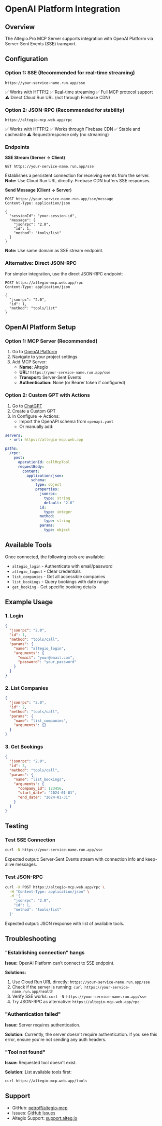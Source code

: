 # OpenAI Platform Integration

## Overview

The Altegio.Pro MCP Server supports integration with OpenAI Platform via Server-Sent Events (SSE) transport.

## Configuration

### Option 1: SSE (Recommended for real-time streaming)
```
https://your-service-name.run.app/sse
```
✅ Works with HTTP/2
✅ Real-time streaming
✅ Full MCP protocol support
⚠️ Direct Cloud Run URL (not through Firebase CDN)

### Option 2: JSON-RPC (Recommended for stability)
```
https://altegio-mcp.web.app/rpc
```
✅ Works with HTTP/2
✅ Works through Firebase CDN
✅ Stable and cacheable
⚠️ Request/response only (no streaming)

### Endpoints

**SSE Stream (Server → Client)**
```
GET https://your-service-name.run.app/sse
```
Establishes a persistent connection for receiving events from the server.
**Note:** Use Cloud Run URL directly. Firebase CDN buffers SSE responses.

**Send Message (Client → Server)**
```
POST https://your-service-name.run.app/sse/message
Content-Type: application/json

{
  "sessionId": "your-session-id",
  "message": {
    "jsonrpc": "2.0",
    "id": 1,
    "method": "tools/list"
  }
}
```
**Note:** Use same domain as SSE stream endpoint.

### Alternative: Direct JSON-RPC

For simpler integration, use the direct JSON-RPC endpoint:

```
POST https://altegio-mcp.web.app/rpc
Content-Type: application/json

{
  "jsonrpc": "2.0",
  "id": 1,
  "method": "tools/list"
}
```

## OpenAI Platform Setup

### Option 1: MCP Server (Recommended)

1. Go to [OpenAI Platform](https://platform.openai.com)
2. Navigate to your project settings
3. Add MCP Server:
   - **Name:** Altegio
   - **URL:** `https://your-service-name.run.app/sse`
   - **Transport:** Server-Sent Events
   - **Authentication:** None (or Bearer token if configured)

### Option 2: Custom GPT with Actions

1. Go to [ChatGPT](https://chat.openai.com/gpts/editor)
2. Create a Custom GPT
3. In Configure → Actions:
   - Import the OpenAPI schema from `openapi.yaml`
   - Or manually add:

```yaml
servers:
  - url: https://altegio-mcp.web.app

paths:
  /rpc:
    post:
      operationId: callMcpTool
      requestBody:
        content:
          application/json:
            schema:
              type: object
              properties:
                jsonrpc:
                  type: string
                  default: "2.0"
                id:
                  type: integer
                method:
                  type: string
                params:
                  type: object
```

## Available Tools

Once connected, the following tools are available:

- `altegio_login` - Authenticate with email/password
- `altegio_logout` - Clear credentials
- `list_companies` - Get all accessible companies
- `list_bookings` - Query bookings with date range
- `get_booking` - Get specific booking details

## Example Usage

### 1. Login
```json
{
  "jsonrpc": "2.0",
  "id": 1,
  "method": "tools/call",
  "params": {
    "name": "altegio_login",
    "arguments": {
      "email": "your@email.com",
      "password": "your_password"
    }
  }
}
```

### 2. List Companies
```json
{
  "jsonrpc": "2.0",
  "id": 2,
  "method": "tools/call",
  "params": {
    "name": "list_companies",
    "arguments": {}
  }
}
```

### 3. Get Bookings
```json
{
  "jsonrpc": "2.0",
  "id": 3,
  "method": "tools/call",
  "params": {
    "name": "list_bookings",
    "arguments": {
      "company_id": 123456,
      "start_date": "2024-01-01",
      "end_date": "2024-01-31"
    }
  }
}
```

## Testing

### Test SSE Connection
```bash
curl -N https://your-service-name.run.app/sse
```

Expected output: Server-Sent Events stream with connection info and keep-alive messages.

### Test JSON-RPC
```bash
curl -X POST https://altegio-mcp.web.app/rpc \
  -H "Content-Type: application/json" \
  -d '{
    "jsonrpc": "2.0",
    "id": 1,
    "method": "tools/list"
  }'
```

Expected output: JSON response with list of available tools.

## Troubleshooting

### "Establishing connection" hangs

**Issue:** OpenAI Platform can't connect to SSE endpoint.

**Solutions:**
1. Use Cloud Run URL directly: `https://your-service-name.run.app/sse`
2. Check if the server is running: `curl https://your-service-name.run.app/health`
3. Verify SSE works: `curl -N https://your-service-name.run.app/sse`
4. Try JSON-RPC as alternative: `https://altegio-mcp.web.app/rpc`

### "Authentication failed"

**Issue:** Server requires authentication.

**Solution:** Currently, the server doesn't require authentication. If you see this error, ensure you're not sending any auth headers.

### "Tool not found"

**Issue:** Requested tool doesn't exist.

**Solution:** List available tools first:
```bash
curl https://altegio-mcp.web.app/tools
```

## Support

- GitHub: [petroff/altegio-mcp](https://github.com/petroff/altegio-mcp)
- Issues: [GitHub Issues](https://github.com/petroff/altegio-mcp/issues)
- Altegio Support: [support.alteg.io](https://support.alteg.io)
